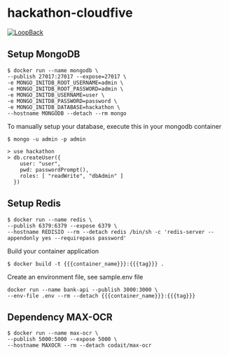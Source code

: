 # hackathon-cloudfive

[![LoopBack](<https://github.com/strongloop/loopback-next/raw/master/docs/site/imgs/branding/Powered-by-LoopBack-Badge-(blue)-@2x.png>)](http://loopback.io/)

## Setup MongoDB

    $ docker run --name mongodb \
    --publish 27017:27017 --expose=27017 \
    -e MONGO_INITDB_ROOT_USERNAME=admin \
    -e MONGO_INITDB_ROOT_PASSWORD=admin \
    -e MONGO_INITDB_USERNAME=user \
    -e MONGO_INITDB_PASSWORD=password \
    -e MONGO_INITDB_DATABASE=hackathon \
    --hostname MONGODB --detach --rm mongo

To manually setup your database, execute this in your mongodb container

    $ mongo -u admin -p admin

    > use hackathon
    > db.createUser({
        user: "user",
        pwd: passwordPrompt(),
        roles: [ "readWrite", "dbAdmin" ]
      })

## Setup Redis

    $ docker run --name redis \
    --publish 6379:6379 --expose 6379 \
    --hostname REDISIO --rm --detach redis /bin/sh -c 'redis-server --appendonly yes --requirepass password'

Build your container application

    $ docker build -t {{{container_name}}}:{{{tag}}} .

Create an environment file, see sample.env file

    docker run --name bank-api --publish 3000:3000 \
    --env-file .env --rm --detach {{{container_name}}}:{{{tag}}}

## Dependency MAX-OCR

    $ docker run --name max-ocr \
    --publish 5000:5000 --expose 5000 \
    --hostname MAXOCR --rm --detach codait/max-ocr
